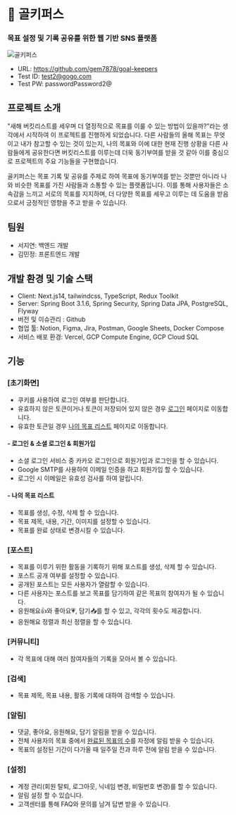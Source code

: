 # 📝 골키퍼스 
### 목표 설정 및 기록 공유를 위한 웹 기반 SNS 플랫폼

![골키퍼스](https://github.com/gem7878/goal-keepers/assets/100185951/bc536abf-7e7f-4c71-b638-3051cbab6c52)


- URL: https://github.com/gem7878/goal-keepers
- Test ID: test2@gogo.com
- Test PW: passwordPassword2@

## 프로젝트 소개
"새해 버킷리스트를 세우며 더 열정적으로 목표를 이룰 수 있는 방법이 있을까?"라는 생각에서 시작하여 이 프로젝트를 진행하게 되었습니다.
다른 사람들의 올해 목표는 무엇이고 내가 참고할 수 있는 것이 있는지, 나의 목표와 이에 대한 현재 진행 상황을 다른 사람들에게 공유한다면 버킷리스트를 이루는데 더욱 동기부여를 받을 것 같아 이를 중심으로 프로젝트의 주요 기능들을 구현했습니다.

골키퍼스는 목표 기록 및 공유를 주제로 하여 목표에 동기부여를 받는 것뿐만 아니라 나와 비슷한 목표를 가진 사람들과 소통할 수 있는 플랫폼입니다. 이를 통해 사용자들은 소속감을 느끼고 서로의 목표를 지지하며, 더 다양한 목표를 세우고 이루는 데 도움을 받음으로서 긍정적인 영향을 주고 받을 수 있습니다.

## 팀원
- 서지연: 백엔드 개발
- 김민정: 프론트엔드 개발

## 개발 환경 및 기술 스택
- Client: Next.js14, tailwindcss, TypeScript, Redux Toolkit
- Server: Spring Boot 3.1.6, Spring Security, Spring Data JPA, PostgreSQL, Flyway
- 버전 및 이슈관리 : Github
- 협업 툴: Notion, Figma, Jira, Postman, Google Sheets, Docker Compose
- 서비스 배포 환경: Vercel, GCP Compute Engine, GCP Cloud SQL

## 기능
### [초기화면]
- 쿠키를 사용하여 로그인 여부를 판단합니다.
- 유효하지 않은 토큰이거나 토큰이 저장되어 있지 않은 경우 <ins>로그인</ins> 페이지로 이동합니다.
- 유효한 토큰일 경우 <ins>나의 목표 리스트</ins> 페이지로 이동합니다.

#### - 로그인 & 소셜 로그인 & 회원가입
- 소셜 로그인 서비스 중 카카오 로그인으로 회원가입과 로그인을 할 수 있습니다.
- Google SMTP를 사용하여 이메일 인증을 하고 회원가입 할 수 있습니다.
- 로그인 시 이메일은 유효성 검사를 하여 알립니다.

#### - 나의 목표 리스트
- 목표를 생성, 수정, 삭제 할 수 있습니다.
- 목표 제목, 내용, 기간, 이미지를 설정할 수 있습니다.
- 목표를 완료 상태로 변경시킬 수 있습니다.

### [포스트]
- 목표를 이루기 위한 활동을 기록하기 위해 포스트를 생성, 삭제 할 수 있습니다.
- 포스트 공개 여부를 설정할 수 있습니다.
- 공개된 포스트는 모든 사용자가 열람할 수 있습니다.
- 다른 사용자는 포스트를 보고 목표를 담기하여 같은 목표의 참여자가 될 수 있습니다.
- 응원해요👍와 좋아요💗, 담기📥를 할 수 있고, 각각의 횟수도 제공합니다.
- 응원해요 정렬과 최신 정렬을 할 수 있습니다.

### [커뮤니티]
- 각 목표에 대해 여러 참여자들의 기록을 모아서 볼 수 있습니다.

### [검색]
- 목표 제목, 목표 내용, 활동 기록에 대하여 검색할 수 있습니다.

### [알림]
- 댓글, 좋아요, 응원해요, 담기 알림을 받을 수 있습니다.
- 전체 사용자의 목표 중에서 <ins>완료된 목표의 수</ins>를 자정에 알림 받을 수 있습니다.
- 목표의 설정된 기간이 다가올 때 일주일 전과 하루 전에 알림 받을 수 있습니다.

### [설정]
- 계정 관리(회원 탈퇴, 로그아웃, 닉네임 변경, 비밀번호 변경)를 할 수 있습니다.
- 알림 설정 할 수 있습니다.
- 고객센터를 통해 FAQ와 문의를 남겨 답변 받을 수 있습니다.


